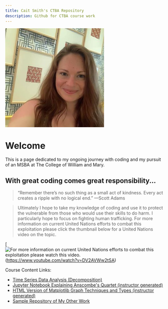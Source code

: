 ```yaml
---
title: Cait Smith's CTBA Repository
description: Github for CTBA course work
---
```



![Pic](/EscherMuseum.jpg)

# Welcome

This is a page dedicated to my ongoing journey with coding and my pursuit of an MSBA at The College of William and Mary.

## With great coding comes great responsibility...

> “Remember there’s no such thing as a small act of kindness. Every act creates a ripple with no logical end.” —Scott Adams

> Ultimately I hope to take my knowledge of coding and use it to protect the vulnerable from those who would use their skills to do harm. I particularly hope to focus on fighting human trafficking. For more information on current United Nations efforts to combat this exploitation please click the thumbnail below for a United Nations video on the topic.



[![For more information on current United Nations efforts to combat this exploitation please watch this video.](https://img.youtube.com/vi/DV2AVWw2tSA/0.jpg)(https://www.youtube.com/watch?v=DV2AVWw2tSA)


Course Content Links:
  - [Time Series Data Analysis (Decomposition)](/TimeSeriesData/index.md)
  - [Jupyter Notebook Explaining Anscombe's Quartet (instructor generated)](/sample/AnscombesQuartet.ipynb)
  - [HTML Version of Matplotlib Graph Techniques and Types (instructor generated)](/sample/MatplotlibGraphTechniquesGraphTypes.html)
  - [Sample Repository of My Other Work](https://github.com/caitsmith329/sample)
